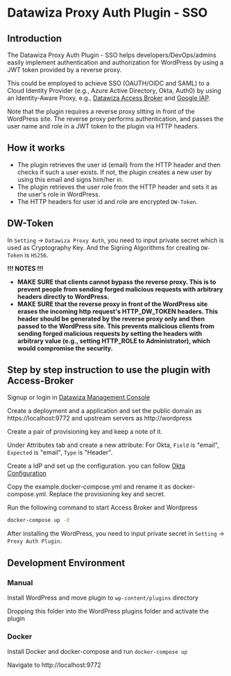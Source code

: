 # Datawiza Proxy Auth Plugin - SSO

## Introduction

The Datawiza Proxy Auth Plugin - SSO helps developers/DevOps/admins easily implement authentication and authorization for WordPress by using a JWT token provided by a reverse proxy.

This could be employed to achieve SSO (OAUTH/OIDC and SAML) to a Cloud Identity Provider (e.g., Azure Active Directory, Okta, Auth0) by using an Identity-Aware Proxy, e.g., [Datawiza Access Broker](https://www.datawiza.com/access-broker) and [Google IAP](https://cloud.google.com/iap).

Note that the plugin requires a reverse proxy sitting in front of the WordPress site. The reverse proxy performs authentication, and passes the user name and role in a JWT token to the plugin via HTTP headers.

## How it works

* The plugin retrieves the user id (email) from the HTTP header and then checks if such a user exists. If not, the plugin creates a new user by using this email and signs him/her in.
* The plugin retrieves the user role from the HTTP header and sets it as the user\'s role in WordPress.
* The HTTP headers for user id and role are encrypted `DW-Token`.

## DW-Token  

In `Setting` -> `Datawiza Proxy Auth`, you need to input private secret which is used as Cryptography Key. And the Signing Algorithms for creating `DW-Token` is `HS256`.

**!!! NOTES !!!**

* **MAKE SURE that clients cannot bypass the reverse proxy. This is to prevent people from sending forged malicious requests with arbitrary headers directly to WordPress.**
* **MAKE SURE that the reverse proxy in front of the WordPress site erases the incoming http request's HTTP_DW_TOKEN headers. This header should be generated by the reverse proxy only and then passed to the WordPress site. This prevents malicious clients from sending forged malicious requests by setting the headers with arbitrary value (e.g., setting HTTP_ROLE to Administrator), which would compromise the security.**

## Step by step instruction to use the plugin with Access-Broker

Signup or login in [Datawiza Management Console](https://console.datawiza.com)

Create a deployment and a application and set the public domain as https://localhost:9772 and upstream servers as http://wordpress

Create a pair of provisioning key and keep a note of it.

Under Attributes tab and create a new attribute: For Okta, `Field` is "email", `Expected` is "email", `Type` is "Header".

Create a IdP and set up the configuration. you can follow [Okta Configuration](https://docs.datawiza.com/idp/okta.html)

Copy the example.docker-compose.yml and rename it as docker-compose.yml. Replace the provisioning key and secret.

Run the following command to start Access Broker and Wordpress

```sh
docker-compose up -d
```

After installing the WordPress, you need to input private secret in `Setting` -> `Proxy Auth Plugin`.

## Development Environment

### Manual

Install WordPress and move plugin to `wp-content/plugins` directory

Dropping this folder into the WordPress plugins folder and activate the plugin

### Docker

Install Docker and docker-compose and run `docker-compose up` 

Navigate to http://localhost:9772
